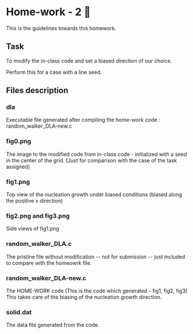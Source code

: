 # Home-work - 2 :apple:

This is the guidelines towards this homework.

## Task 
To modify the in-class code and set a biased direction of our choice.

Perform this for a case with a line seed.

## Files description

### dla 
Executable file generated after compiling the home-work code : random_walker_DLA-new.c

### fig0.png
The image to the modified code from in-class code - initialized with a seed in the center of the grid.
[Just for comparison with the case of the task assigned]

### fig1.png
Top view of the nucleation growth under biased conditions (biased along the positive x direction)

### fig2.png and fig3.png
Side views of fig1.png

### random_walker_DLA.c
The pristine file without modification -- not for submission -- just included to compare with the homeowrk file.

### random_walker_DLA-new.c 
The HOME-WORK code (This is the code which generated - fig1, fig2, fig3)
This takes care of the biasing of the nucleation growth direction.

### solid.dat
The data file generated from the code.



